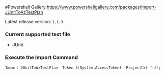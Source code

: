 #Powershell Gallery
https://www.powershellgallery.com/packages/Import-JUnitToAzTestPlan

Latest release version: `1.1.3`

### Current supported test file
- JUnit

### Execute the Import Command
```r
Import-JUnitToAzTestPlan -Token $(System.AccessToken) -ProjectUrl "https://dev.azure.com/yourorganization/yourproject" -TestPlanID 1 -TestSuiteID 11 -TestConfiguration "Windows 10" -ExecutionReport "path/to/your/junit-results.xml"
```

